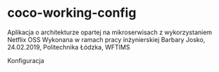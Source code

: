 # coco-working-config

Aplikacja o architekturze opartej na mikroserwisach z wykorzystaniem Netflix OSS
Wykonana w ramach pracy inżynierskiej Barbary Josko, 24.02.2019, Politechnika Łódzka, WFTIMS

Konfiguracja
